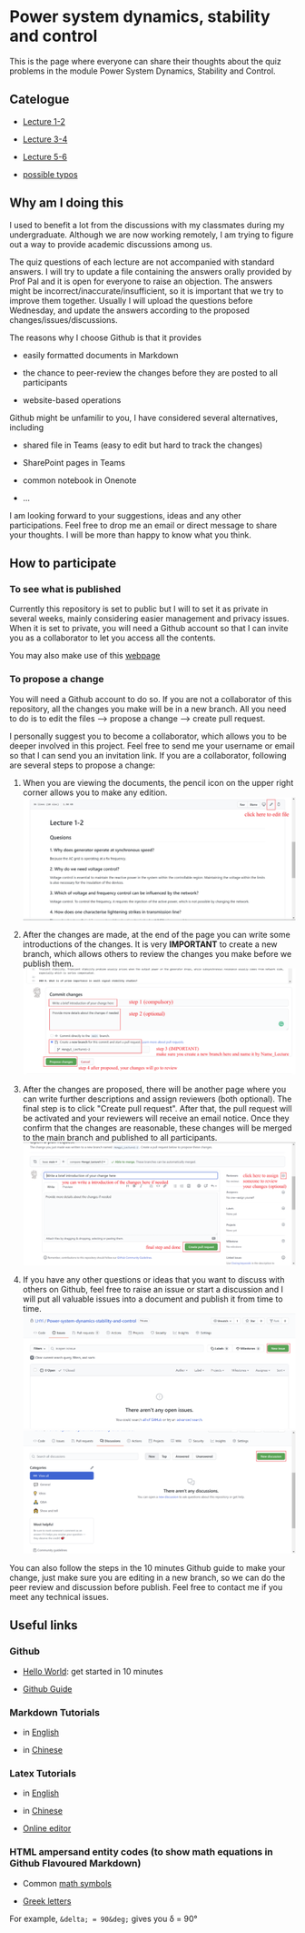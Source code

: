 # Power system dynamics, stability and control

This is the page where everyone can share their thoughts about the quiz problems in the module Power System Dynamics, Stability and Control.

## Catelogue

- [Lecture 1-2](/Lecture%201-2.md)

- [Lecture 3-4](/Lecture%203-4.md)

- [Lecture 5-6](/Lecture%205-6.md)

- [possible typos](/possible%20typos.md)

## Why am I doing this

I used to benefit a lot from the discussions with my classmates during my undergraduate. Although we are now working remotely, I am trying to figure out a way to provide academic discussions among us.

The quiz questions of each lecture are not accompanied with standard answers. I will try to update a file containing the answers orally provided by Prof Pal and it is open for everyone to raise an objection. The answers might be incorrect/inaccurate/insufficient, so it is important that we try to improve them together. Usually I will upload the questions before Wednesday, and update the answers according to the proposed changes/issues/discussions.

The reasons why I choose Github is that it provides

- easily formatted documents in Markdown

- the chance to peer-review the changes before they are posted to all participants

- website-based operations

Github might be unfamilir to you, I have considered several alternatives, including

- shared file in Teams (easy to edit but hard to track the changes)

- SharePoint pages in Teams

- common notebook in Onenote

- ...

I am looking forward to your suggestions, ideas and any other participations. Feel free to drop me an email or direct message to share your thoughts. I will be more than happy to know what you think.

## How to participate

### To see what is published

Currently this repository is set to public but I will to set it as private in several weeks, mainly considering easier management and privacy issues. When it is set to private, you will need a Github account so that I can invite you as a collaborator to let you access all the contents.

You may also make use of this [webpage](https://hongyili.net/Power-system-dynamics-stability-and-control/)

### To propose a change

You will need a Github account to do so. If you are not a collaborator of this repository, all the changes you make will be in a new branch. All you need to do is to edit the files --> propose a change --> create pull request.

I personally suggest you to become a collaborator, which allows you to be deeper involved in this project. Feel free to send me your username or email so that I can send you an invitation link. If you are a collaborator, following are several steps to propose a change:

1. When you are viewing the documents, the pencil icon on the upper right corner allows you to make any edition.
![edit file](https://github.com/LHYi/Power-system-dynamics-stability-and-control/blob/main/figures/edit-file.png)

2. After the changes are made, at the end of the page you can write some introductions of the changes. It is very **IMPORTANT** to create a new branch, which allows others to review the changes you make before we publish them.
![commit changes](https://github.com/LHYi/Power-system-dynamics-stability-and-control/blob/main/figures/commit-change.png)

3. After the changes are proposed, there will be another page where you can write further descriptions and assign reviewers (both optional). The final step is to click "Create pull request". After that, the pull request will be activated and your reviewers will receive an email notice. Once they confirm that the changes are reasonable, these changes will be merged to the main branch and published to all participants.
![pull request](https://github.com/LHYi/Power-system-dynamics-stability-and-control/blob/main/figures/pull-request.png)

4. If you have any other questions or ideas that you want to discuss with others on Github, feel free to raise an issue or start a discussion and I will put all valuable issues into a document and publish it from time to time.
![raise an issue](https://github.com/LHYi/Power-system-dynamics-stability-and-control/blob/main/figures/issues.png)
![start a discussion](https://github.com/LHYi/Power-system-dynamics-stability-and-control/blob/main/figures/discussion.png)

You can also follow the steps in the 10 minutes Github guide to make your change, just make sure you are editing in a new branch, so we can do the peer review and discussion before publish. Feel free to contact me if you meet any technical issues.

## Useful links

### Github

- [Hello World](https://guides.github.com/activities/hello-world/): get started in 10 minutes

- [Github Guide](https://guides.github.com/)

### Markdown Tutorials

- in [English](https://www.markdownguide.org/)

- in [Chinese](https://www.runoob.com/markdown/md-tutorial.html)

### Latex Tutorials

- in [English](https://www.overleaf.com/learn/latex/Learn_LaTeX_in_30_minutes)

- in [Chinese](https://zhuanlan.zhihu.com/p/109446026)

- [Online editor](https://www.overleaf.com/)

### HTML ampersand entity codes (to show math equations in Github Flavoured Markdown)

- Common [math symbols](http://sites.psu.edu/symbolcodes/codehtml/#math)

- [Greek letters](https://www.keynotesupport.com/internet/special-characters-greek-letters-symbols.shtml)

For example, `&delta; = 90&deg;` gives you &delta; = 90&deg;
